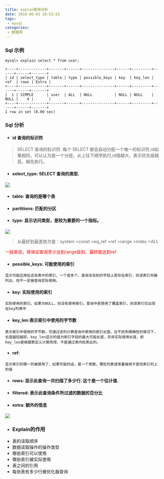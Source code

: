 ```yaml
---
title: explan使用分析
date: 2018-06-03 18:53:53
tags: 
 - mysql
categories:
 - 数据库 
---
```


### Sql 示例


```
mysql> explain select * from user;

+----+-------------+-------+------+---------------+------+---------+------+------+-------+
| id | select_type | table | type | possible_keys | key  | key_len | ref  | rows | Extra |
+----+-------------+-------+------+---------------+------+---------+------+------+-------+
|  1 | SIMPLE      | user  | ALL  | NULL          | NULL | NULL    | NULL |    4 |       |
+----+-------------+-------+------+---------------+------+---------+------+------+-------+
1 row in set (0.00 sec)
```


### Sql 分析

- #### id 查询的标识符
>SELECT 查询的标识符. 每个 SELECT 都会自动分配一个唯一的标识符,id如果相同，可以认为是一个分组，从上往下顺序执行,id值越大，表示优先级越高，越先执行。

- #### select_type: SELECT 查询的类型.
![](https://52lu.github.io/directionsImg/mysql/explan-selectType.png)

- #### table: 查询的是哪个表
<!--more-->
- #### partitions: 匹配的分区

- #### type: 显示访问类型，是较为重要的一个指标。
![](https://52lu.github.io/directionsImg/mysql/explan-type.png)

> 从最好到最差依次是：system >const >eq_ref >ref >range >index >ALL

<font color=red>一般来说，得保证查询至少达到range级别，最好能达到ref </font>


- #### possible_keys: 可能使用的索引
`显示可能应用在这张表中的索引，一个或多个。查询涉及到的字段上若存在索引，则该索引将被列出，但不一定被查询实际使用。`

- #### key: 实际使用的索引
`实际使用的索引。如果为NULL，则没有使用索引。查询中若使用了覆盖索引，则该索引仅出现在key列表中`

- #### key_len:表示索引中使用的字节数
`表示索引中使用的字节数，可通过该列计算查询中使用的索引长度。在不损失精确性的情况下，长度越短越好。key_len显示的值为索引字段的最大可能长度，并非实际使用长度，即key_len是根据表定义计算而得，不是通过表内检索出的。`
 
- #### ref: 
`显示索引的哪一列被使用了，如果可能的话，是一个常数。哪些列表或常量被用于查找索引列上的值`

- #### rows: 显示此查询一共扫描了多少行. 这个是一个估计值.

- #### filtered: 表示此查询条件所过滤的数据的百分比

- #### extra: 额外的信息
![](https://52lu.github.io/directionsImg/mysql/explan-extra.png)
- ### Explain的作用
- 表的读取顺序
- 数据读取操作的操作类型
- 哪些索引可以使用
- 哪些索引被实际使用
- 表之间的引用
- 每张表有多少行被优化器查询

